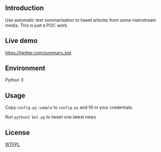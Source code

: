 ## Introduction

Use automatic text summarisation to tweet articles from some mainstream media.
This is just a POC work.

## Live demo

<https://twitter.com/summary_bot>

## Environment

Python 3

## Usage

Copy `config.py.sample` to `config.py` and fill in your credentials.

Run `python3 bot.py` to tweet one latest news

## License

[WTFPL](http://www.wtfpl.net/)

